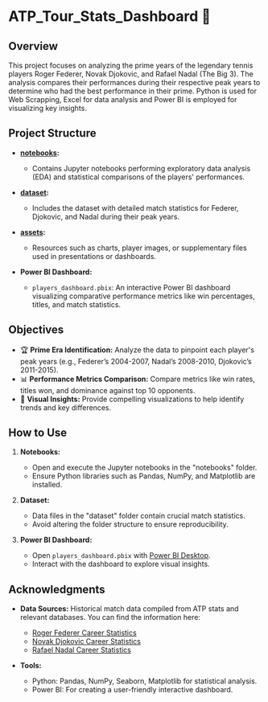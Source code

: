 # ATP_Tour_Stats_Dashboard 🎾

## Overview  
This project focuses on analyzing the prime years of the legendary tennis players Roger Federer, Novak Djokovic, and Rafael Nadal (The Big 3). The analysis compares their performances during their respective peak years to determine who had the best performance in their prime. Python is used for Web Scrapping, Excel for data analysis and Power BI is employed for visualizing key insights.  

## Project Structure  

- **[notebooks](notebooks/):**  
  - Contains Jupyter notebooks performing exploratory data analysis (EDA) and statistical comparisons of the players' performances.  

- **[dataset](dataset/):**  
  - Includes the dataset with detailed match statistics for Federer, Djokovic, and Nadal during their peak years.  

- **[assets](assets/):**  
  - Resources such as charts, player images, or supplementary files used in presentations or dashboards.  

- **Power BI Dashboard:**  
  - `players_dashboard.pbix`: An interactive Power BI dashboard visualizing comparative performance metrics like win percentages, titles, and match statistics.  

## Objectives  
- 🏆 **Prime Era Identification:** Analyze the data to pinpoint each player's peak years (e.g., Federer’s 2004-2007, Nadal’s 2008-2010, Djokovic’s 2011-2015).  
- 📊 **Performance Metrics Comparison:** Compare metrics like win rates, titles won, and dominance against top 10 opponents.  
- 🎯 **Visual Insights:** Provide compelling visualizations to help identify trends and key differences.  

## How to Use  

1. **Notebooks:**  
   - Open and execute the Jupyter notebooks in the "notebooks" folder.  
   - Ensure Python libraries such as Pandas, NumPy, and Matplotlib are installed.  

2. **Dataset:**  
   - Data files in the "dataset" folder contain crucial match statistics.  
   - Avoid altering the folder structure to ensure reproducibility.  

3. **Power BI Dashboard:**  
   - Open `players_dashboard.pbix` with [Power BI Desktop](https://www.microsoft.com/en-us/download/details.aspx?id=58494).  
   - Interact with the dashboard to explore visual insights.  

## Acknowledgments  

- **Data Sources:** Historical match data compiled from ATP stats and relevant databases. You can find the information here:  
  - [Roger Federer Career Statistics](https://en.wikipedia.org/wiki/Roger_Federer_career_statistics)  
  - [Novak Djokovic Career Statistics](https://en.wikipedia.org/wiki/Novak_Djokovic_career_statistics)  
  - [Rafael Nadal Career Statistics](https://en.wikipedia.org/wiki/Rafael_Nadal_career_statistics)

- **Tools:**  
  - Python: Pandas, NumPy, Seaborn, Matplotlib for statistical analysis.  
  - Power BI: For creating a user-friendly interactive dashboard.  


